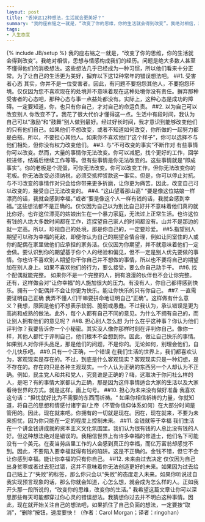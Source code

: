 ```yaml
---
layout: post
title: "丢掉这12种想法，生活就会更美好？"
summary: "我的座右铭之一就是，“改变了你的思维，你的生活就会得到改变”。我绝对相信，思想与情感构成我们的经历。问题是绝大多数人甚至不懂得他们的消极想法。这些想法几乎已经成为一种习惯，所以他们看来十分正常。为了让自己的生活更为美好，摒弃以下这12种常年的错误想法吧。"
tags: 
- 人生态度
---
```

{% include JB/setup %}
我的座右铭之一就是，“改变了你的思维，你的生活就会得到改变”。我绝对相信，思想与情感构成我们的经历。问题是绝大多数人甚至不懂得他们的消极想法。这些想法几乎已经成为一种习惯，所以他们看来十分正常。为了让自己的生活更为美好，摒弃以下这12种常年的错误想法吧。
##1. 受害者心态
其实，你并不是一位受害者。因此，有问题不要抱怨其他人，不要抱怨环境。仅仅因为您不喜欢现在的处境并不意味着现在这种处境你没有责任。摒弃那种受害者的心态吧，那种心态与事一点益处都没有。实际上，这种心态是成功的障碍。一定要知道，你，也只有你自己，才对自己的命运负责。
##2. 以为自己可以改变别人
你改变不了。我花了很大代价才懂得这一点。生活中有段时间，我认为自己可以“激励”和“鼓舞”别人做到最好。经过好长时间，我才意识到能够改变他们的只有他们自己。如果他们不想改变，或者不知道如何改变，你所做的一起努力都是白搭。所以，不要担心其他人。如果你不喜欢他们“这个样子”，你可以选择不与他们相处，但你没有权力改变他们。
##3. 与“不可改变的事实”不断作对
有些事情你可以改变。然而，大量的事情你无法改变。你可以减肥，找个更好的工作，回学校进修，结婚后继续工作等等。但有些事情是你无法改变的。这些事情就是“即成事实”。你的老板是个混蛋，可你无法改变。你可以改变工作，但你无法改变你的老板。你无法改变必须纳税，必须交抵押贷款这一事实。但是，你可以停止对抗。与不可改变的事情作对只会给你带来更多折磨，让你更为痛苦。因此，改变自己可以改变的，接受自己无法改变的。
##4. “这山望着那山高”
“要是像这位姑娘一样漂亮的话，我就会感到幸福。”或者“要是像这个人一样有钱的话，我就会感到幸福。”这些想法都不是正确的。仅仅因为自己以为别比自己好并不意味着他们真的就比你好。也许这位漂亮的姑娘出生在一个暴力家庭，无法过上正常生活。也许这位有钱的人绝大多数时间都在工作，连探望自己家人的时间都没有。山并不是那边的就一定高。所以，珍视自己的处境，那是你自己的，一定要珍爱。
##5.指望别人
期望可以称为幸福的死敌，即便你认为自己的期望合情合理，例如让同室住的人或你的配偶在家里做他们应承担的家务活。仅仅因为你期望，并不就意味着他们一定会做。要认识到你的期望基于你个人的经验和偏见，但不一定是别人优先要做的事情。你也许不喜欢别人期望你干你自己并不想做的事情，所以也不要将自己的期望加在别人身上。如果不喜欢他们的行为，要么接受，要么你自己动手干。
##6. 找个配偶就能完整。
如果你不是一个完整的人，拥有浪漫的伙伴也不会让你完整。还有，这样做会对“让你幸福”的人施加很大的压力。有没有人，你自己都得感到快乐。拥有一个配偶并不会让你更为快乐。能让你快乐的只有你自己。
##7. 一直需要证明自己正确
我弄不懂人们干嘛要拼命地证明自己“正确”。这样做有什么意义？我想，原因是他们不想表示软弱、脆弱或愚蠢。不过我认为，承认错误是更为高尚和成熟的做法。此外，每个人都有自己不同的意见。为什么不拥有自己的，而让别人拥有他们的意见呢？
##8. 担心别人怎么想
为什么在乎这种事？你认为他们评判你？我要告诉你一个小秘密。其实没人像你那样时刻在评判你自己。像你一样，其他人都忙于评判自己，他们根本不会想到你。因此，做让自己快乐的事情。如果别人对你评头品足，那是他们的问题，不是你的。无论如何，别理会他们，自个儿快乐吧。
##9.只有一个正确，一个错误
在我们生活的世界上，我们都喜欢认为，客观现实是存在的。不过，到底是什么客观现实？客观现实只是一种幻想，是不存在的。存在的只是各种主观现实。一个人认为正确的东西另一个人却认为不正确。例如，民主党人和共和党人，究竟谁是正确的？嗨，这取决于你问社么样的人，是吧？有的事情大家都认为正确，那是因为这件事情适合大家的生活以及大家看待世界的方式。就是这样。画上句号。
##10. 担心为未来没有做好准备
我喜欢这句话：“担忧就好比为不需要的东西而祈祷。“ 如果你相信祈祷的力量，你就知道，将自己的思想和情感付诸宇宙/上帝（不管你信仰体系如何）在大部分时间是管用的。因此，现在就来吧。你拥有的一切就是现在。因在，现在就来，不要为未来担忧，因为你只能在一定的程度上控制未来。
##11. 金钱就等于幸福
我们生活在一个讲金钱讲成就的资本主义文化氛围里。我们认为很有钱的人总比没有钱的人好。但这种想法绝对是错误的。我相信世界上有许多幸福的修道士，他们名下可能没有一个美元。在麦当劳店里工作的人会感到真正的幸福，而亿万富翁却感觉不到。因此，不要陷入要幸福就得有钱的陷阱。这是不正确的。金钱不错，但它不会让你感到幸福。能让你幸福的只有你自己。
##12. 未来由过去决定
仅仅因为自己出身贫寒或者过去犯过错，这并不意味着你无法创造更好的未来。如果因为过去给自己贴上了“失败”的标签，那么你只会以“失败”的态度走入未来。如果你听说过自我实现预言现象的话，那么你就会知道，心怎么想，就会成为怎么样的人。正如我开头那一段所说的，“改变你的思维，改变你的生活。”
我希望这篇文章让你可以深思那些每天可能都穿过你心灵的错误想法。我猜想你过去并不明白这种事情。因此，现在就开始关注自己的想法吧，如果抓住了自己负面的想法，一定要按“取消”，“删除”按钮，速度要快！（作者：Carol Morgan；译者：ringohan）
